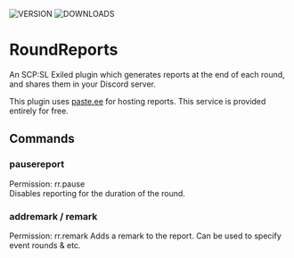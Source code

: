 ![VERSION](https://img.shields.io/github/v/release/Thundermaker300/RoundReports?include_prereleases&style=for-the-badge)
![DOWNLOADS](https://img.shields.io/github/downloads/Thundermaker300/RoundReports/total?style=for-the-badge)

# RoundReports
 An SCP:SL Exiled plugin which generates reports at the end of each round, and shares them in your Discord server.  
  
 This plugin uses [paste.ee](https://paste.ee/) for hosting reports. This service is provided entirely for free.

 ## Commands
 ### pausereport
 Permission: rr.pause  
 Disables reporting for the duration of the round.

 ### addremark / remark
 Permission: rr.remark
 Adds a remark to the report. Can be used to specify event rounds & etc.